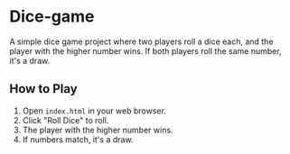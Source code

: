# Dice-game

A simple dice game project where two players roll a dice each, and the player with the higher number wins. If both players roll the same number, it's a draw.

## How to Play

1. Open `index.html` in your web browser.
2. Click "Roll Dice" to roll.
3. The player with the higher number wins.
4. If numbers match, it's a draw.
